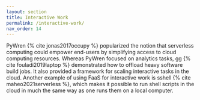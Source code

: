 ```yaml
---
layout: section
title: Interactive Work
permalink: /interactive-work/
nav_order: 14
---
```


PyWren {% cite jonas2017occupy %} popularized the notion that serverless computing could empower end-users by simplifying access to cloud computing resources.
Whereas PyWren focused on analytics tasks, gg {% cite fouladi2019laptop %} demonstrated how to offload heavy software build jobs.
It also provided a framework for scaling interactive tasks in the cloud.
Another example of using FaaS for interactive work is sshell {% cite maheo2021serverless %}, which makes it possible to run shell scripts in the cloud in much the same way as one runs them on a local computer.
